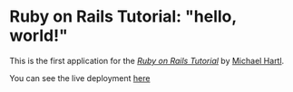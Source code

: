 # Ruby on Rails Tutorial: "hello, world!"

This is the first application for the
[*Ruby on Rails Tutorial*](http://www.railstutorial.org/)
by [Michael Hartl](http://www.michaelhartl.com/).

You can see the live deployment [here](https://zhoux10-rails-tutorial-hello.herokuapp.com/) 
